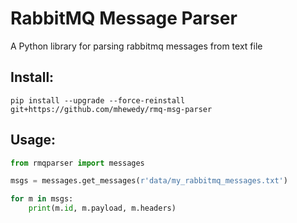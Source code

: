 # RabbitMQ Message Parser

A Python library for parsing rabbitmq messages from text file

## Install:
```shell
pip install --upgrade --force-reinstall git+https://github.com/mhewedy/rmq-msg-parser
```

## Usage:
```python
from rmqparser import messages

msgs = messages.get_messages(r'data/my_rabbitmq_messages.txt')

for m in msgs:
    print(m.id, m.payload, m.headers)

```
